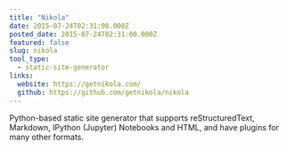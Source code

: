 ```yaml
---
title: "Nikola"
date: 2015-07-24T02:31:00.000Z
posted_date: 2015-07-24T02:31:00.000Z
featured: false
slug: nikola
tool_type: 
  - static-site-generator
links:
  website: https://getnikola.com/
  github: https://github.com/getnikola/nikola
---
```

Python-based static site generator  that supports reStructuredText, Markdown, IPython (Jupyter) Notebooks and HTML, and have plugins for many other formats.




